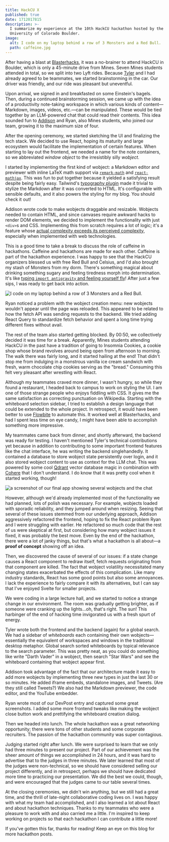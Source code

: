 ```yaml
---
title: HackCU X
published: true
date: 1712017815
description: >-
  I summarize my experience at the 10th HackCU hackathon hosted by the
  University of Colorado Boulder.
image:
  alt: I code on my laptop behind a row of 3 Monsters and a Red Bull.
  path: caffeine.jpg
---
```

After having a blast at [Blasterhacks](/blog/blasterhacks-2024), it was a no-brainer to attend HackCU in Boulder, which is only a 45-minute drive from Mines. Seven Mines students attended in total, so we split into two Lyft rides. Because [Tyler](https://tbwright.dev/) and I had already agreed to be teammates, we started brainstorming in the car. Our driver was friendly, and our ride was pleasant but uneventful.

Upon arrival, we signed in and breakfasted on some Einstein's bagels. Then, during a continued brainstorming session, we came up with the idea of a productivity note-taking workspace in which various kinds of content—Markdown, images, videos, etc.—can be manipulated. These would be tied together by an LLM-powered chat that could read their contents. This idea sounded fun to [Addison](https://tgrcode.com/) and Ryan, also Mines students, who joined our team, growing it to the maximum size of four.

After the opening ceremony, we started sketching the UI and finalizing the tech stack. We decided to use React, hoping its maturity and large ecosystem would facilitate the implementation of certain features. When starting to lay out the frontend, we needed a name for the note containers, so we abbreviated *window object* to the irresistibly silly *wobject.*

I started by implementing the first kind of wobject: a Markdown editor and previewer with inline LaTeX math support via [`remark-math`](https://github.com/remarkjs/remark-math/) and [`react-mathjax`](https://github.com/SamyPesse/react-mathjax). This was fun to put together because it yielded a satisfying result despite being fairly easy. Tailwind's [typography plugin](https://tailwindcss.com/docs/plugins#typography) made it trivial to stylize the Markdown after it was converted to HTML. It's configurable with sensible defaults, and it also powers the styling for my blog. You should check it out!

Addison wrote code to make wobjects draggable and resizable. Wobjects needed to contain HTML, and since canvases require awkward hacks to render DOM elements, we decided to implement the functionality with just `<div>`s and CSS. Implementing this from scratch requires a lot of logic; it's a feature whose [actual complexity exceeds its perceived complexity](https://xkcd.com/1425/), especially when implemented with web technologies.

This is a good time to take a break to discuss the role of caffeine in hackathons. Caffeine and hackathons are made for each other. Caffeine is part of the hackathon experience. I was happy to see that the HackCU organizers blessed us with free Red Bull and Celsius, and I'd also brought my stash of Monsters from my dorm. There's something magical about drinking something sugary and feeling tiredness morph into determination. It's like [typing `import antigravity` and feeling yourself fly](https://xkcd.com/353/)! After just a few sips, I was ready to get back into action.

![I code on my laptop behind a row of 3 Monsters and a Red Bull.](caffeine.jpg "Fuel for the journey. Image credit: Andy Strong on LinkedIn.")

Ryan noticed a problem with the wobject creation menu: new wobjects wouldn't appear until the page was reloaded. This appeared to be related to how the fetch API was sending requests to the backend. We tried adding React Query to standardize fetch behavior and spent a long time trying different fixes without avail.

The rest of the team also started getting blocked. By 00:50, we collectively decided it was time for a break. Apparently, Mines students attending HackCU in the past have a tradition of going to Insomnia Cookies, a cookie shop whose brand revolves around being open from afternoon to morning. The walk there was fairly long, and it started hailing at the end! That didn't stop me from indulging in a monstrous vanilla ice cream sandwich with fresh, warm chocolate chip cookies serving as the "bread." Consuming this felt very pleasant after wrestling with React.

Although my teammates craved more dinner, I wasn't hungry, so while they found a restaurant, I headed back to campus to work on styling the UI. I am one of those strange people who enjoys fiddling with CSS. It gives me the same satisfaction as correcting punctuation on Wikipedia. Starting with the whiteboard selection sidebar, I tried to establish a design language that could be extended to the whole project. In retrospect, it would have been better to use [Flowbite](https://flowbite.com/) to automate this. It worked well at Blasterhacks, and had I spent less time on eye candy, I might have been able to accomplish something more impressive.

My teammates came back from dinner, and shortly afterward, the backend was ready for testing. I haven't mentioned Tyler's technical contributions yet because in addition to contributing to some important frontend features like the chat interface, he was writing the backend singlehandedly. It contained a database to store wobject state persistently over login, and it also stored wobject content to use as context for the LLM chat. This was powered by some cool [Qdrant](https://qdrant.tech/) vector database magic in combination with [Cohere](https://cohere.com/) that I don't understand. I do know that it was pretty cool when it started working, though!

![a screenshot of our final app showing several wobjects and the chat](multinotes.png "The chat bases its response on the content of wobjects.")

However, although we'd already implemented most of the functionality we had planned, lots of polish was necessary. For example, wobjects loaded with sporadic reliability, and they jumped around when resizing. Seeing that several of these issues stemmed from our underlying approach, Addison aggressively refactored the frontend, hoping to fix the React problem Ryan and I were struggling with earlier. He refactored so much code that the rest of us were skeptical at first, but considering how many wobject issues it fixed, it was probably the best move. Even by the end of the hackathon, there were a lot of janky things, but that's what a hackathon is all about—a **proof of concept** showing off an idea.

Then, we discovered the cause of several of our issues: if a state change causes a React component to redraw itself, fetch requests originating from that component are killed. The fact that wobject volatility necessitated many changing states exacerbated the effects of this complication. Like many industry standards, React has some good points but also some annoyances. I lack the experience to fairly compare it with its alternatives, but I can say that I've enjoyed Svelte for smaller projects.

We were coding in a large lecture hall, and we started to notice a strange change in our environment. The room was gradually getting brighter, as if someone were cranking up the lights...oh, that's right. The sun! This harbinger of the end of hacking time invigorated us with a fresh spurt of energy.

Tyler wrote both the frontend and the backend (again) for a global search. We had a sidebar of *whiteboards* each containing their own wobjects—essentially the equivalent of workspaces and windows in the traditional desktop metaphor. Global search sorted whiteboards by topical relevance to the search parameter. This was pretty neat, as you could do something like write "Darth Vader" in a wobject, then search "Star Wars" and see the whiteboard containing that wobject appear first.

Addison took advantage of the fact that our architecture made it easy to add more wobjects by implementing three new types in just the last 30 or so minutes. He added iframe embeds, standalone images, and Tweets. (Are they still called Tweets?) We also had the Markdown previewer, the code editor, and the YouTube embedder.

Ryan wrote most of our DevPost entry and captured some great screenshots. I added some more frontend tweaks like making the wobject close button work and prettifying the whiteboard creation dialog.

Then we headed into lunch. The whole hackathon was a great networking opportunity; there were tons of other students and some corporate recruiters. The passion of the hackathon community was super contagious.

Judging started right after lunch. We were surprised to learn that we only had three minutes to present our project. Part of our achievement was the sheer amount of things we accomplished in 24 hours, and it was hard to advertise that to the judges in three minutes. We later learned that most of the judges were non-technical, so we should have considered selling our project differently, and in retrospect, perhaps we should have dedicated more time to practicing our presentation. We did the best we could, though, and were encouraged that the judges came to our table several times.

At the closing ceremonies, we didn't win anything, but we still had a great time, and the thrill of late-night collaborative coding lives on. I was happy with what my team had accomplished, and I also learned a lot about React and about hackathon techniques. Thanks to my teammates who were a pleasure to work with and also carried me a little. I'm inspired to keep working on projects so that each hackathon I can contribute a little more!

If you've gotten this far, thanks for reading! Keep an eye on this blog for more hackathon posts.
